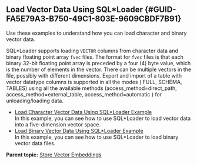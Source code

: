 ## Load Vector Data Using SQL*Loader {#GUID-FA5E79A3-B750-49C1-803E-9609CBDF7B91}

Use these examples to understand how you can load character and binary vector data.

SQL*Loader supports loading `VECTOR` columns from character data and binary floating point array `fvec` files. The format for `fvec` files is that each binary 32-bit floating point array is preceded by a four (4) byte value, which is the number of elements in the vector. There can be multiple vectors in the file, possibly with different dimensions. Export and import of a table with vector datatype columns is supported in all the modes ( FULL, SCHEMA, TABLES) using all the available methods (access_method=direct_path, access_method=external_table, access_method=automatic ) for unloading/loading data. 

  * [Load Character Vector Data Using SQL*Loader Example](load-character-vector-data-using-sqlloader-example.md)  
In this example, you can see how to use SQL*Loader to load vector data into a five-dimension vector space. 
  * [Load Binary Vector Data Using SQL*Loader Example](load-binary-vector-data-using-sqlloader-example.md)  
In this example, you can see how to use SQL*Loader to load binary vector data files. 



**Parent topic:** [Store Vector Embeddings](store-vector-embeddings.md)
